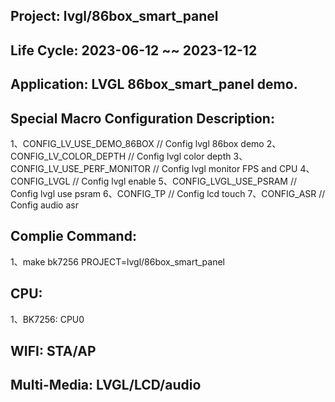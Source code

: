 ## Project: lvgl/86box_smart_panel

## Life Cycle: 2023-06-12 ~~ 2023-12-12

## Application: LVGL 86box_smart_panel demo.

## Special Macro Configuration Description:
1、CONFIG_LV_USE_DEMO_86BOX	  // Config lvgl 86box demo
2、CONFIG_LV_COLOR_DEPTH      // Config lvgl color depth
3、CONFIG_LV_USE_PERF_MONITOR // Config lvgl monitor FPS and CPU
4、CONFIG_LVGL                // Config lvgl enable
5、CONFIG_LVGL_USE_PSRAM      // Config lvgl use psram
6、CONFIG_TP                  // Config lcd touch
7、CONFIG_ASR                 // Config audio asr

## Complie Command:
1、make bk7256 PROJECT=lvgl/86box_smart_panel

## CPU: 
1、BK7256: CPU0

## WIFI: STA/AP

## Multi-Media: LVGL/LCD/audio

